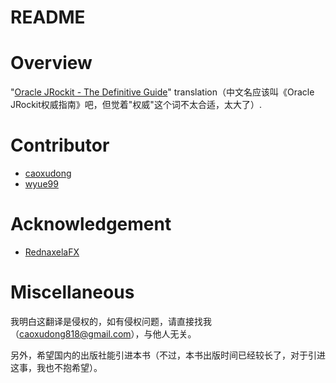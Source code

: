 README
==================================================

# Overview

"[Oracle JRockit - The Definitive Guide][1]" translation（中文名应该叫《Oracle JRockit权威指南》吧，但觉着"权威"这个词不太合适，太大了）.


# Contributor

* [caoxudong][3]
* [wyue99][2]

# Acknowledgement

* [RednaxelaFX][4]

# Miscellaneous

我明白这翻译是侵权的，如有侵权问题，请直接找我（caoxudong818@gmail.com），与他人无关。

另外，希望国内的出版社能引进本书（不过，本书出版时间已经较长了，对于引进这事，我也不抱希望）。





[1]:    http://www.amazon.com/Oracle-JRockit-The-Definitive-Guide/dp/1847198066/ref=sr_1_1?ie=UTF8&qid=1373331499&sr=8-1&keywords=oracle+jrockit+the+definitive+guide
[2]:    https://github.com/wyue99
[3]:    https://github.com/caoxudong
[4]:    http://rednaxelafx.iteye.com/      "RednaxelaFX"